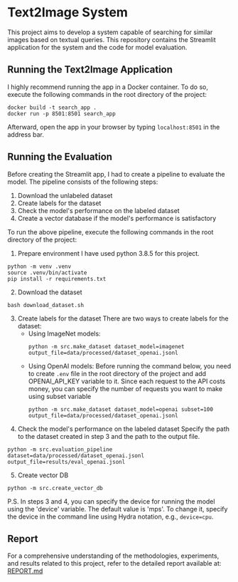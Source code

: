 Text2Image System
==============================

This project aims to develop a system capable of searching for similar images based on textual queries. This repository contains the Streamlit application for the system and the code for model evaluation.

## Running the Text2Image Application
I highly recommend running the app in a Docker container. To do so, execute the following commands in the root directory of the project:
~~~
docker build -t search_app .
docker run -p 8501:8501 search_app
~~~
Afterward, open the app in your browser by typing `localhost:8501` in the address bar.

## Running the Evaluation
Before creating the Streamlit app, I had to create a pipeline to evaluate the model. The pipeline consists of the following steps:
1. Download the unlabeled dataset
2. Create labels for the dataset
3. Check the model's performance on the labeled dataset
4. Create a vector database if the model's performance is satisfactory

To run the above pipeline, execute the following commands in the root directory of the project:

1. Prepare environment
I have used python 3.8.5 for this project.
~~~
python -m venv .venv
source .venv/bin/activate
pip install -r requirements.txt
~~~
2. Download the dataset
~~~
bash download_dataset.sh
~~~
3. Create labels for the dataset
There are two ways to create labels for the dataset:
    - Using ImageNet models:
        ~~~
        python -m src.make_dataset dataset_model=imagenet output_file=data/processed/dataset_openai.jsonl
        ~~~
    - Using OpenAI models:
        Before running the command below, you need to create `.env` file in the root directory of the project and add OPENAI_API_KEY variable to it. Since each request to the API costs money, you can specify the number of requests you want to make using subset variable
        ~~~
        python -m src.make_dataset dataset_model=openai subset=100 output_file=data/processed/dataset_openai.jsonl
        ~~~
4. Check the model's performance on the labeled dataset
Specify the path to the dataset created in step 3 and the path to the output file.
~~~
python -m src.evaluation_pipeline dataset=data/processed/dataset_openai.jsonl output_file=results/eval_openai.jsonl
~~~
5. Create vector DB
~~~
python -m src.create_vector_db
~~~

P.S. In steps 3 and 4, you can specify the device for running the model using the 'device' variable. The default value is 'mps'. To change it, specify the device in the command line using Hydra notation, e.g., `device=cpu`.

## Report
For a comprehensive understanding of the methodologies, experiments, and results related to this project, refer to the detailed report available at:
[REPORT.md](reports/REPORT.md)

